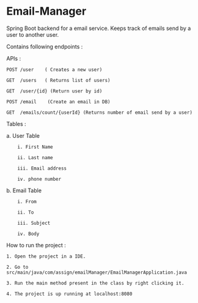 # Email-Manager

Spring Boot backend for a email service.
Keeps track of emails send by a user to another user.

Contains following endpoints : 

APIs : 


	POST /user    ( Creates a new user)

	GET  /users   ( Returns list of users)

	GET  /user/{id} (Return user by id)

	POST /email    (Create an email in DB)

	GET  /emails/count/{userId} (Returns number of email send by a user)

Tables : 

a. User Table
		
		i. First Name
		
		ii. Last name
		
		iii. Email address
		
		iv. phone number

b. Email Table
		
		
		i. From
		
		ii. To
		
		iii. Subject 
		
		iv. Body
    
How to run the project : 

	1. Open the project in a IDE.
	
	2. Go to src/main/java/com/assign/emailManager/EmailManagerApplication.java
	
	3. Run the main method present in the class by right clicking it.

	4. The project is up running at localhost:8080
